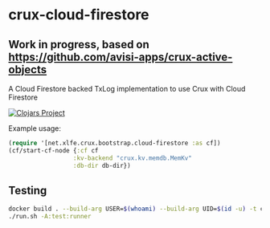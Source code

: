 # crux-cloud-firestore

## Work in progress, based on https://github.com/avisi-apps/crux-active-objects

A Cloud Firestore backed TxLog implementation to use Crux with Cloud Firestore

[![Clojars Project](https://img.shields.io/clojars/v/xlfe/crux-cloud-firestore.svg)](https://clojars.org/xlfe/crux-cloud-firestoreobjects)

Example usage:

```clojure
(require '[net.xlfe.crux.bootstrap.cloud-firestore :as cf])
(cf/start-cf-node {:cf cf
                  :kv-backend "crux.kv.memdb.MemKv"
                  :db-dir db-dir})
```


## Testing

```bash
docker build . --build-arg USER=$(whoami) --build-arg UID=$(id -u) -t ccf
./run.sh -A:test:runner
```

